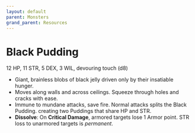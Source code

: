 ```yaml
---
layout: default
parent: Monsters
grand_parent: Resources
---
```


# Black Pudding

12 HP, 11 STR, 5 DEX, 3 WIL, devouring touch (d8)

- Giant, brainless blobs of black jelly driven only by their insatiable hunger.
- Moves along walls and across ceilings. Squeeze through holes and cracks with ease.
- Immune to mundane attacks, save fire. Normal attacks splits the Black Pudding. creating two Puddings that share HP and STR.   
- **Dissolve**: On **Critical Damage**, armored targets lose 1 Armor point. STR loss to unarmored targets is *permanent*.  

